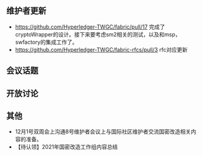 ## 维护者更新
- https://github.com/Hyperledger-TWGC/fabric/pull/17 完成了cryptoWrapper的设计。接下来要考虑sm2相关的测试，以及和msp，swfactory的集成工作了。
- https://github.com/Hyperledger-TWGC/fabric-rfcs/pull/3 rfc对应更新

## 会议话题


## 开放讨论


## 其他
-  12月1号双周会上沟通8号维护者会议上与国际社区维护者交流国密改造相关内容的准备。
- 【待认领】2021年国密改造工作组内容总结
